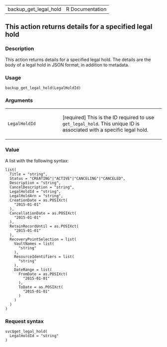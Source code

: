 <table style="width: 100%;">
<tbody>
<tr class="odd">
<td>backup_get_legal_hold</td>
<td style="text-align: right;">R Documentation</td>
</tr>
</tbody>
</table>

## This action returns details for a specified legal hold

### Description

This action returns details for a specified legal hold. The details are
the body of a legal hold in JSON format, in addition to metadata.

### Usage

    backup_get_legal_hold(LegalHoldId)

### Arguments

<table>
<colgroup>
<col style="width: 35%" />
<col style="width: 65%" />
</colgroup>
<tbody>
<tr class="odd">
<td><code
id="backup_get_legal_hold_:_LegalHoldId">LegalHoldId</code></td>
<td><p>[required] This is the ID required to use
<code>get_legal_hold</code>. This unique ID is associated with a
specific legal hold.</p></td>
</tr>
</tbody>
</table>

### Value

A list with the following syntax:

    list(
      Title = "string",
      Status = "CREATING"|"ACTIVE"|"CANCELING"|"CANCELED",
      Description = "string",
      CancelDescription = "string",
      LegalHoldId = "string",
      LegalHoldArn = "string",
      CreationDate = as.POSIXct(
        "2015-01-01"
      ),
      CancellationDate = as.POSIXct(
        "2015-01-01"
      ),
      RetainRecordUntil = as.POSIXct(
        "2015-01-01"
      ),
      RecoveryPointSelection = list(
        VaultNames = list(
          "string"
        ),
        ResourceIdentifiers = list(
          "string"
        ),
        DateRange = list(
          FromDate = as.POSIXct(
            "2015-01-01"
          ),
          ToDate = as.POSIXct(
            "2015-01-01"
          )
        )
      )
    )

### Request syntax

    svc$get_legal_hold(
      LegalHoldId = "string"
    )
